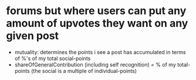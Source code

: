 
# forums but where users can put any amount of upvotes they want on any given post
- mutuality: determines the points i see a post has accumulated in terms of %'s of my total social-points
- shareOfGeneralContribution (including self recognition) = % of my total-points (the social is a multiple of individual-points)
